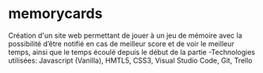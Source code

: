 # memorycards
Création d'un site web permettant de jouer à un jeu de mémoire avec la possibilité d’être notifié en cas de meilleur score et de voir le meilleur temps, ainsi que le temps écoulé depuis le début de la partie
-Technologies utilisées: Javascript (Vanilla), HMTL5, CSS3, Visual Studio Code, Git, Trello
